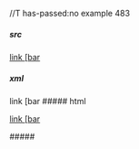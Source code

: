 //T has-passed:no
example 483
##### src
[link \[bar](/uri)
##### xml
<?xml version="1.0" encoding="UTF-8"?>
<!DOCTYPE document SYSTEM "CommonMark.dtd">
<document xmlns="http://commonmark.org/xml/1.0">
  <paragraph>
    <link destination="/uri" title="">
      <text>link [bar</text>
    </link>
  </paragraph>
</document>
##### html
<p><a href="/uri">link [bar</a></p>
#####
